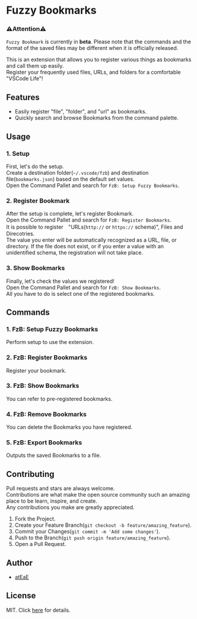 # Fuzzy Bookmarks

### ⚠️Attention️️⚠️
`Fuzzy Bookmark` is currently in **beta**. Please note that the commands and the format of the saved files may be different when it is officially released.

This is an extension that allows you to register various things as bookmarks and call them up easily.  
Register your frequently used files, URLs, and folders for a comfortable "VSCode Life"!

## Features
- Easily register "file", "folder", and "url" as bookmarks.
- Quickly search and browse Bookmarks from the command palette.

## Usage
### 1. Setup
First, let's do the setup.  
Create a destination folder(`~/.vscode/fzb`) and destination file(`bookmarks.json`) based on the default set values.  
Open the Command Pallet and search for `FzB: Setup Fuzzy Bookmarks`.

### 2. Register Bookmark
After the setup is complete, let's register Bookmark.  
Open the Command Pallet and search for `FzB: Register Bookmarks`.  
It is possible to register　"URLs(`http://` or `https://` schema)", Files and Direcotries.  
The value you enter will be automatically recognized as a URL, file, or directory.
If the file does not exist, or if you enter a value with an unidentified schema, the registration will not take place.

### 3. Show Bookmarks
Finally, let's check the values we registered!  
Open the Command Pallet and search for `FzB: Show Bookmarks`.  
All you have to do is select one of the registered bookmarks.

## Commands
### 1. FzB: Setup Fuzzy Bookmarks
Perform setup to use the extension.

### 2. FzB: Register Bookmarks
Register your bookmark.

### 3. FzB: Show Bookmarks
You can refer to pre-registered bookmarks.

### 4. FzB: Remove Bookmarks
You can delete the Bookmarks you have registered.

### 5. FzB: Export Bookmarks
Outputs the saved Bookmarks to a file.

## Contributing
Pull requests and stars are always welcome.  
Contributions are what make the open source community such an amazing place to be learn, inspire, and create.   
Any contributions you make are greatly appreciated.

1. Fork the Project.
2. Create your Feature Branch(`git checkout -b feature/amazing_feature`).
3. Commit your Changes(`git commit -m 'Add some changes'`).
4. Push to the Branch(`git push origin feature/amazing_feature`).
5. Open a Pull Request.
  
## Author
- [atEaE](https://github.com/atEaE)

## License
MIT. Click [here](./LICENSE) for details.